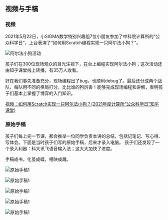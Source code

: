 
## 视频与手稿


### 视频
2021年5月22日，小SIGMA数学特别兴趣组7位小朋友参加了中科院计算所的“公众科学日”，上台表演了“如何用Scratch编程实现一只阿尔法小狗？”。

![阿尔法小狗活动](Figures/MiniAlphaGo.png)

孩子们在300位现场观众的目光注视下，在台上编程实现阿尔法小狗；这次活动还由知乎课堂线上转播，有35万人收看。

好在我们事先准备充分，现场编程出了bug，也顺利debug了。最后还分成两个战队，每队用不同的棋局打分，比比谁的狗厉害！能够完成现场编程和讲解，表明孩子们基本上掌握了博弈的入门知识。


[视频：如何用Scratch实现一只阿尔法小狗？(2021年度计算所“公众科学日”知乎课堂)](http://bioinfo.ict.ac.cn/~dbu/Video/SIGMA-MiniAlphaGo.mp4)

### 原始手稿

孩子们每上完一节课，都会推举一位同学负责本讲的总结，包括记笔记、写心得、写体会。下面是当时孩子们写的原始手稿，后来才录入电脑。
孩子们还发现了一个录入利器：科大讯飞语音输入法；这大大加快了进度。

手稿成书，化茧成蝶，相映成趣。

![原始手稿1](Figures/Draft1.jpeg)

![原始手稿1](Figures/Draft2.jpeg)

![原始手稿1](Figures/Draft3.jpeg)

![原始手稿1](Figures/Draft4.jpeg)

![原始手稿1](Figures/Draft5.jpeg)
